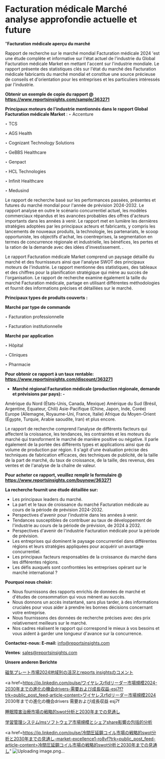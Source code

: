# Facturation médicale Marché analyse approfondie actuelle et future

"<strong>Facturation médicale aperçu du marché</strong>

Rapport de recherche sur le marché mondial Facturation médicale 2024 'est une étude complète et informative sur l'état actuel de l'industrie du Global Facturation médicale Market en mettant l'accent sur l'industrie mondiale. Le rapport présente des statistiques clés sur l'état du marché des Facturation médicale fabricants du marché mondial et constitue une source précieuse de conseils et d'orientation pour les entreprises et les particuliers intéressés par l'industrie.

<strong>Obtenir un exemple de copie du rapport @ <a href=https://www.reportsinsights.com/sample/363271>https://www.reportsinsights.com/sample/363271</a></strong>

<strong>Principaux moteurs de l'industrie mentionnés dans le rapport Global Facturation médicale Market</strong> :
‣ Accenture

‣ TCS

‣ AGS Health

‣ Cognizant Technology Solutions

‣ GeBBS Healthcare

‣ Genpact

‣ HCL Technologies

‣ Infinit Healthcare

‣ Medusind

Le rapport de recherche basé sur les performances passées, présentes et futures du marché mondial pour l'année de prévision 2024-2032. Le rapport analyse en outre le scénario concurrentiel actuel, les modèles commerciaux répandus et les avancées probables des offres d'acteurs importants dans les années à venir. Le rapport met en lumière les dernières stratégies adoptées par les principaux acteurs et fabricants, y compris les lancements de nouveaux produits, la technologie, les partenariats, le scoop opportuniste, les objectifs d'achat, les coentreprises, la segmentation en termes de concurrence régionale et industrielle, les bénéfices, les pertes et la ration de la demande avec des idées d'investissement. .

Le rapport Facturation médicale Market comprend un paysage détaillé du marché et des fournisseurs ainsi que l'analyse SWOT des principaux moteurs de l'industrie. Le rapport mentionne des statistiques, des tableaux et des chiffres pour la planification stratégique qui mène au succès de l'organisation. Le rapport de recherche examine également la taille du marché Facturation médicale, partage en utilisant différentes méthodologies et fournit des informations précises et détaillées sur le marché.

<strong>Principaux types de produits couverts :</strong>

<strong>Marché par type de commande</strong>

‣ Facturation professionnelle

‣ Facturation institutionnelle

<strong>Marché par application</strong>

‣ Hôpital

‣ Cliniques

‣ Pharmacie

<strong>Pour obtenir ce rapport à un taux rentable: <a href=https://www.reportsinsights.com/discount/363271>https://www.reportsinsights.com/discount/363271</a></strong>
<ul>
  <li><strong>Marché régional Facturation médicale (production régionale, demande et prévisions par pays): -</strong></li>
</ul>
Amérique du Nord (États-Unis, Canada, Mexique)
Amérique du Sud (Brésil, Argentine, Equateur, Chili)
Asie-Pacifique (Chine, Japon, Inde, Corée)
Europe (Allemagne, Royaume-Uni, France, Italie)
Afrique du Moyen-Orient (Égypte, Turquie, Arabie saoudite, Iran) et plus encore.

Le rapport de recherche comprend l’analyse de différents facteurs qui affectent la croissance, les tendances, les contraintes et les moteurs du marché qui transforment le marché de manière positive ou négative. Il parle également de la portée des différents types et applications ainsi que du volume de production par région. Il s'agit d'une évaluation précise des techniques de fabrication efficaces, des techniques de publicité, de la taille de la part de marché, du taux de croissance, de la taille, des revenus, des ventes et de l'analyse de la chaîne de valeur.

<strong>Pour acheter ce rapport, veuillez remplir le formulaire @   <a href=https://www.reportsinsights.com/buynow/363271>https://www.reportsinsights.com/buynow/363271</a></strong>

<strong>La recherche fournit une étude détaillée sur:</strong>
<ul>
  <li>Les principaux leaders du marché.</li>
  <li>La part et le taux de croissance du marché Facturation médicale au cours de la période de prévision 2024-2032.</li>
  <li>Perspectives d'avenir pour l'industrie dans les années à venir.</li>
  <li>Tendances susceptibles de contribuer au taux de développement de l'industrie au cours de la période de prévision, de 2024 à 2032.</li>
  <li>Perspectives d'avenir de l'industrie Facturation médicale pour la période de prévision.</li>
  <li>Les entreprises qui dominent le paysage concurrentiel dans différentes régions et leurs stratégies appliquées pour acquérir un avantage concurrentiel.</li>
  <li>Les principaux facteurs responsables de la croissance du marché dans les différentes régions.</li>
  <li>Les défis auxquels sont confrontées les entreprises opérant sur le marché international ?</li>
</ul>
<strong>Pourquoi nous choisir:</strong>
<ul>
  <li>Nous fournissons des rapports enrichis de données de marché et d'études de consommation qui vous mènent au succès.</li>
  <li>Nous donnons un accès instantané, sans plus tarder, à des informations cruciales pour vous aider à prendre les bonnes décisions concernant votre entreprise.</li>
  <li>Nous fournissons des données de recherche précises avec des prix relativement meilleurs sur le marché.</li>
  <li>Nos cadres réalisent le rapport qui correspond le mieux à vos besoins et vous aident à garder une longueur d'avance sur la concurrence.</li>
</ul>
<strong>Contactez-nous:
</strong><strong>E-mail:</strong> <a href=mailto:info@reportsinsights.com>info@reportsinsights.com</a>

<strong>Ventes</strong>: <a href=mailto:sales@reportsinsights.com>sales@reportsinsights.com</a>

<strong>Unsere anderen Berichte</strong>

<a href=https://www.linkedin.com/pulse/磁気プレート市場2024地域別の活況とreports-insightsのコメント-reportsinsights-pvt-ltd-xv3bf/>磁気プレート市場2024地域別の活況とreports insightsのコメント</a>

<a href=https://jp.linkedin.com/pulse/ワイヤレスrfidリーダー市場規模2024-2030年までの進化の機会drivers-需要および成長収益-esj7f?trk=public_post_feed-article-content>ワイヤレスrfidリーダー市場規模2024 2030年までの進化の機会drivers 需要および成長収益 esj7f</a>

<a href=https://www.linkedin.com/pulse/睡眠障害治療市場の戦略的swot分析と2030年までの見通し-tribunal-analytics-360-cljme/>睡眠障害治療市場の戦略的swot分析と2030年までの見通し</a>

<a href=https://www.linkedin.com/pulse/学習管理システムlmsソフトウェア市場規模とシェアshare影響の包括的分析-reports-insights-expert-1nrvf/>学習管理システムlmsソフトウェア市場規模とシェアshare影響の包括的分析</a>

<a href=https://jp.linkedin.com/pulse/冷間圧延鋼コイル市場の戦略的swot分析と2030年までの見通し-market-excellence1-ro8vf?trk=public_post_feed-article-content>冷間圧延鋼コイル市場の戦略的swot分析と2030年までの見通し</a>"
![Uploading image.png…]()
